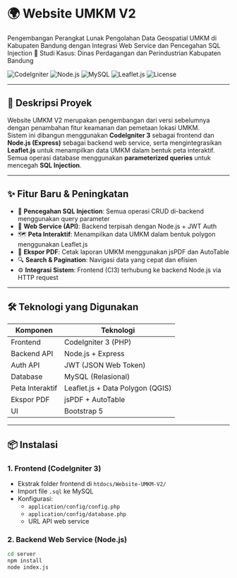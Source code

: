 # 🌍 Website UMKM V2

Pengembangan Perangkat Lunak Pengolahan Data Geospatial UMKM di Kabupaten Bandung dengan Integrasi Web Service dan Pencegahan SQL Injection 
📍 Studi Kasus: Dinas Perdagangan dan Perindustrian Kabupaten Bandung

![CodeIgniter](https://img.shields.io/badge/frontend-CodeIgniter%203-red.svg)
![Node.js](https://img.shields.io/badge/backend-Node.js-green.svg)
![MySQL](https://img.shields.io/badge/database-MySQL-yellow.svg)
![Leaflet.js](https://img.shields.io/badge/maps-Leaflet.js-brightgreen.svg)
![License](https://img.shields.io/badge/license-MIT-blue.svg)

---

## 📌 Deskripsi Proyek

Website UMKM V2 merupakan pengembangan dari versi sebelumnya dengan penambahan fitur keamanan dan pemetaan lokasi UMKM.  
Sistem ini dibangun menggunakan **CodeIgniter 3** sebagai frontend dan **Node.js (Express)** sebagai backend web service, serta mengintegrasikan **Leaflet.js** untuk menampilkan data UMKM dalam bentuk peta interaktif.  
Semua operasi database menggunakan **parameterized queries** untuk mencegah **SQL Injection**.

---

## ✨ Fitur Baru & Peningkatan

- 🔐 **Pencegahan SQL Injection**: Semua operasi CRUD di-backend menggunakan query parameter
- 🧭 **Web Service (API)**: Backend terpisah dengan Node.js + JWT Auth
- 🗺️ **Peta Interaktif**: Menampilkan data UMKM dalam bentuk polygon menggunakan Leaflet.js
- 📄 **Ekspor PDF**: Cetak laporan UMKM menggunakan jsPDF dan AutoTable
- 🔍 **Search & Pagination**: Navigasi data yang cepat dan efisien
- ⚙️ **Integrasi Sistem**: Frontend (CI3) terhubung ke backend Node.js via HTTP request

---

## 🛠️ Teknologi yang Digunakan

| Komponen        | Teknologi                            |
|------------------|----------------------------------------|
| Frontend         | CodeIgniter 3 (PHP)                   |
| Backend API      | Node.js + Express                     |
| Auth API         | JWT (JSON Web Token)                  |
| Database         | MySQL (Relasional)                    |
| Peta Interaktif  | Leaflet.js + Data Polygon (QGIS)      |
| Ekspor PDF       | jsPDF + AutoTable                     |
| UI               | Bootstrap 5                           |

---

## 📦 Instalasi

### 1. **Frontend (CodeIgniter 3)**

- Ekstrak folder frontend di `htdocs/Website-UMKM-V2/`
- Import file `.sql` ke MySQL
- Konfigurasi:
  - `application/config/config.php`
  - `application/config/database.php`
  - URL API web service

### 2. **Backend Web Service (Node.js)**

```bash
cd server
npm install
node index.js
